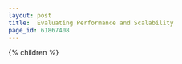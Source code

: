 ```yaml
---
layout: post
title:  Evaluating Performance and Scalability
page_id: 61867408
---
```


{% children %}
